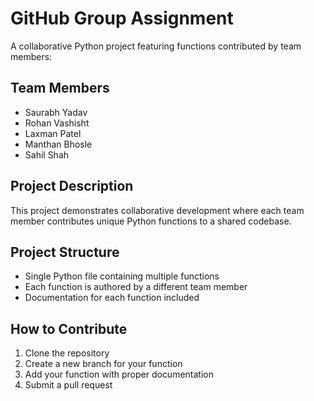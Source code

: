 # GitHub Group Assignment

A collaborative Python project featuring functions contributed by team members:

## Team Members
- Saurabh Yadav
- Rohan Vashisht
- Laxman Patel
- Manthan Bhosle
- Sahil Shah

## Project Description
This project demonstrates collaborative development where each team member contributes unique Python functions to a shared codebase.

## Project Structure
- Single Python file containing multiple functions
- Each function is authored by a different team member
- Documentation for each function included

## How to Contribute
1. Clone the repository
2. Create a new branch for your function
3. Add your function with proper documentation
4. Submit a pull request
